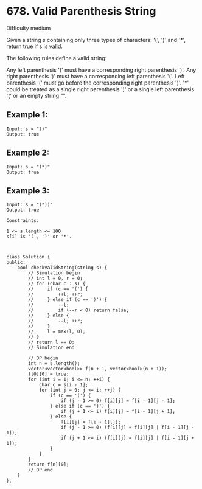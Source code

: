 # 678. Valid Parenthesis String
Difficulty medium

Given a string s containing only three types of characters: '(', ')' and '*', return true if s is valid.

The following rules define a valid string:

Any left parenthesis '(' must have a corresponding right parenthesis ')'.
Any right parenthesis ')' must have a corresponding left parenthesis '('.
Left parenthesis '(' must go before the corresponding right parenthesis ')'.
'*' could be treated as a single right parenthesis ')' or a single left parenthesis '(' or an empty string "".
 

## Example 1:
```
Input: s = "()"
Output: true
```


## Example 2:
```
Input: s = "(*)"
Output: true
```


## Example 3:
```
Input: s = "(*))"
Output: true
```


```
Constraints:

1 <= s.length <= 100
s[i] is '(', ')' or '*'.
```


#
```
class Solution {
public:
    bool checkValidString(string s) {
        // Simulation begin
        // int l = 0, r = 0;
        // for (char c : s) {
        //     if (c == '(') {
        //         ++l; ++r;
        //     } else if (c == ')') {
        //         --l;
        //         if (--r < 0) return false;
        //     } else {
        //         --l; ++r;
        //     }
        //     l = max(l, 0);
        // }
        // return l == 0;
        // Simulation end

        // DP begin
        int n = s.length();
        vector<vector<bool>> f(n + 1, vector<bool>(n + 1));
        f[0][0] = true;
        for (int i = 1; i <= n; ++i) {
            char c = s[i - 1];
            for (int j = 0; j <= i; ++j) {
                if (c == '(') {
                    if (j - 1 >= 0) f[i][j] = f[i - 1][j - 1];
                } else if (c == ')') {
                    if (j + 1 <= i) f[i][j] = f[i - 1][j + 1];
                } else {
                    f[i][j] = f[i - 1][j];
                    if (j - 1 >= 0) (f[i][j] = f[i][j] | f[i - 1][j - 1]);
                    if (j + 1 <= i) (f[i][j] = f[i][j] | f[i - 1][j + 1]);
                }
            }
        }
        return f[n][0];
        // DP end
    }
};
```